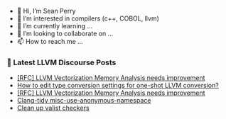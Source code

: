 - 👋 Hi, I’m Sean Perry
- 👀 I’m interested in compilers (c++, COBOL, llvm)
- 🌱 I’m currently learning ...
- 💞️ I’m looking to collaborate on ...
- 📫 How to reach me ...

<!---
s66perry/s66perry is a ✨ special ✨ repository because its `README.md` (this file) appears on your GitHub profile.
You can click the Preview link to take a look at your changes.
--->
### 📕 Latest LLVM Discourse Posts

<!-- DISCOURSE-LLVM:START -->
- [[RFC] LLVM Vectorization Memory Analysis needs improvement](https://discourse.llvm.org/t/rfc-llvm-vectorization-memory-analysis-needs-improvement/88161#post_2)
- [How to edit type conversion settings for one-shot LLVM conversion?](https://discourse.llvm.org/t/how-to-edit-type-conversion-settings-for-one-shot-llvm-conversion/88152#post_3)
- [[RFC] LLVM Vectorization Memory Analysis needs improvement](https://discourse.llvm.org/t/rfc-llvm-vectorization-memory-analysis-needs-improvement/88161#post_1)
- [Clang-tidy misc-use-anonymous-namespace](https://discourse.llvm.org/t/clang-tidy-misc-use-anonymous-namespace/87947#post_5)
- [Clean up valist checkers](https://discourse.llvm.org/t/clean-up-valist-checkers/85277#post_6)
<!-- DISCOURSE-LLVM:END -->
